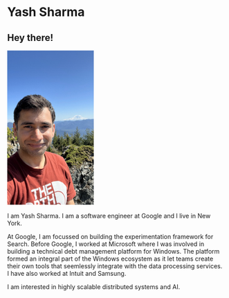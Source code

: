 # Yash Sharma

## Hey there!

<img src="photo.jpg" alt="photo" width="200"/>

I am Yash Sharma. I am a software engineer at Google and I live in New York.

At Google, I am focussed on building the experimentation framework for Search. Before Google, I worked at Microsoft where I was involved in building a technical debt management platform for Windows. The platform formed an integral part of the Windows ecosystem as it let teams create their own tools that seemlessly integrate with the data processing services.
I have also worked at Intuit and Samsung.

I am interested in highly scalable distributed systems and AI. 




